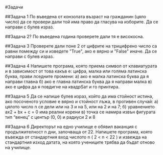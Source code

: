 #Задачи 

##Задача 1
По въведена от конзолата възраст на гражданин (цяло число)
да се провери дали той има право да гласува на изборите. Да се направи с булев израз.

##Задача 2?
По въведена година проверете дали тя е високосна.

##Задача 3
Проверете дали поне 2 от цифрите на трицифрено число са равни помежду си
и изведете "True", ако е вярно и "False" иначе. Да се направи с булев израз.

##Задача 4
Напишете програма, която приема символ от клавиатурата и в зависимост от това какъв е:
цифра, малка или голяма латинска буква, прави лседните промени:
а) ако е малка латинска буква да я направи главна
б) ако е главна латинска буква да я направи малка 
в) ако е цифра да я повдигне на квадрSат
и го принтира.

##Задача 5
Да се напише булев израз, който да има стойност истина, 
ако посоченото условие е вярно и стойност лъжа, в противен случай:
а) цялото число n се дели или на 3 и на 5, или на 2 и на 7;
б) уравнението ax2 + bx + c = 0 има реални корени
в) точка се намира извън фигурата тип “венец” с център (0, 0) и радиуси 2 и 8

##Задача 6
Директорът на едно училище е обявил ваканция с продължителност n дни, 
започваща от 22. Напишете програма, която въвежда от стандартния вход числото n ( 2 < n < 22 )
и извежда на стандартния изход датата, на която учениците трябва да бъдат отново на училище.
